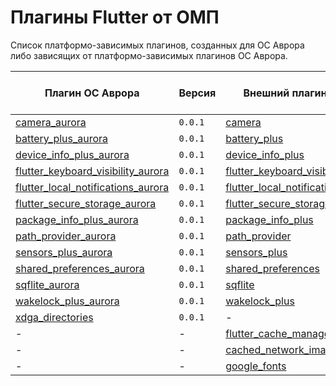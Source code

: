 # Плагины Flutter от ОМП

Список платформо-зависимых плагинов, созданных для ОС Аврора либо зависящих от платформо-зависимых плагинов ОС Аврора.

| Плагин ОС Аврора                                                                                                                                                               | Версия   | Внешний плагин                                                                      | Версия      | Версия ОС Аврора |
|--------------------------------------------------------------------------------------------------------------------------------------------------------------------------------|----------|-------------------------------------------------------------------------------------|-------------|------------------|
| [camera_aurora](https://gitlab.com/omprussia/flutter/flutter-plugins/-/tree/main/packages/camera/camera_aurora)                                                                | `0.0.1`  | [camera](https://pub.dev/packages/camera)                                           | `0.10.5+5`  | `4.0.2.269`      |
| [battery_plus_aurora](https://gitlab.com/omprussia/flutter/flutter-plugins/-/tree/main/packages/battery_plus/battery_plus_aurora)                                              | `0.0.1`  | [battery_plus](https://pub.dev/packages/battery_plus)                               | `4.0.2`     | `4.0.2.269`      |
| [device_info_plus_aurora](https://gitlab.com/omprussia/flutter/flutter-plugins/-/tree/main/packages/device_info_plus/device_info_plus_aurora)                                  | `0.0.1`  | [device_info_plus](https://pub.dev/packages/device_info_plus)                       | `9.0.3`     | `4.0.2.269`      |
| [flutter_keyboard_visibility_aurora](https://gitlab.com/omprussia/flutter/flutter-plugins/-/tree/main/packages/flutter_keyboard_visibility/flutter_keyboard_visibility_aurora) | `0.0.1`  | [flutter_keyboard_visibility](https://pub.dev/packages/flutter_keyboard_visibility) | `5.4.1`     | `4.0.2.269`      | 
| [flutter_local_notifications_aurora](https://gitlab.com/omprussia/flutter/flutter-plugins/-/tree/main/packages/flutter_local_notifications/flutter_local_notifications_aurora) | `0.0.1`  | [flutter_local_notifications](https://pub.dev/packages/flutter_local_notifications) | `15.1.1`    | `4.0.2.269`      |
| [flutter_secure_storage_aurora](https://gitlab.com/omprussia/flutter/flutter-plugins/-/tree/main/packages/flutter_secure_storage/flutter_secure_storage_aurora)                | `0.0.1`  | [flutter_secure_storage](https://pub.dev/packages/flutter_secure_storage)           | `9.0.0`     | `4.0.2.269`      |
| [package_info_plus_aurora](https://gitlab.com/omprussia/flutter/flutter-plugins/-/tree/main/packages/package_info_plus/package_info_plus_aurora)                               | `0.0.1`  | [package_info_plus](https://pub.dev/packages/package_info_plus)                     | `4.1.0`     | `4.0.2.269`      |
| [path_provider_aurora](https://gitlab.com/omprussia/flutter/flutter-plugins/-/tree/main/packages/path_provider/path_provider_aurora)                                           | `0.0.1`  | [path_provider](https://pub.dev/packages/path_provider)                             | `2.1.1`     | `4.0.2.269`      |
| [sensors_plus_aurora](https://gitlab.com/omprussia/flutter/flutter-plugins/-/tree/main/packages/sensors_plus/sensors_plus_aurora)                                              | `0.0.1`  | [sensors_plus](https://pub.dev/packages/sensors_plus)                               | `3.1.0`     | `4.0.2.269`      |
| [shared_preferences_aurora](https://gitlab.com/omprussia/flutter/flutter-plugins/-/tree/main/packages/shared_preferences/shared_preferences_aurora)                            | `0.0.1`  | [shared_preferences](https://pub.dev/packages/shared_preferences)                   | `2.1.2`     | `4.0.2.269`      |
| [sqflite_aurora](https://gitlab.com/omprussia/flutter/flutter-plugins/-/tree/main/packages/sqflite/sqflite_aurora)                                                             | `0.0.1`  | [sqflite](https://pub.dev/packages/sqflite)                                         | `2.3.0`     | `4.0.2.269`      |
| [wakelock_plus_aurora](https://gitlab.com/omprussia/flutter/flutter-plugins/-/tree/main/packages/wakelock_plus/wakelock_plus_aurora)                                           | `0.0.1`  | [wakelock_plus](https://pub.dev/packages/wakelock_plus)                             | `1.1.1`     | `4.0.2.269`      |
| [xdga_directories](https://gitlab.com/omprussia/flutter/flutter-plugins/-/tree/main/packages/xdga_directories)                                                                 | `0.0.1`  | -                                                                                   | -           | `4.0.2.269`      |
| -                                                                                                                                                                              | -        | [flutter_cache_manager](https://pub.dev/packages/flutter_cache_manager)             | `3.3.1`     | `4.0.2.269`      |
| -                                                                                                                                                                              | -        | [cached_network_image](https://pub.dev/packages/cached_network_image)               | `3.3.0`     | `4.0.2.269`      |
| -                                                                                                                                                                              | -        | [google_fonts](https://pub.dev/packages/google_fonts)                               | `6.1.0`     | `4.0.2.269`      |

